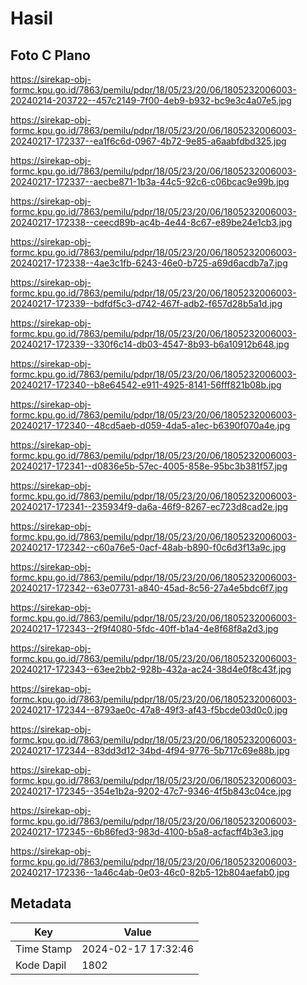 # Hasil

## Foto C Plano

https://sirekap-obj-formc.kpu.go.id/7863/pemilu/pdpr/18/05/23/20/06/1805232006003-20240214-203722--457c2149-7f00-4eb9-b932-bc9e3c4a07e5.jpg

https://sirekap-obj-formc.kpu.go.id/7863/pemilu/pdpr/18/05/23/20/06/1805232006003-20240217-172337--ea1f6c6d-0967-4b72-9e85-a6aabfdbd325.jpg

https://sirekap-obj-formc.kpu.go.id/7863/pemilu/pdpr/18/05/23/20/06/1805232006003-20240217-172337--aecbe871-1b3a-44c5-92c6-c06bcac9e99b.jpg

https://sirekap-obj-formc.kpu.go.id/7863/pemilu/pdpr/18/05/23/20/06/1805232006003-20240217-172338--ceecd89b-ac4b-4e44-8c67-e89be24e1cb3.jpg

https://sirekap-obj-formc.kpu.go.id/7863/pemilu/pdpr/18/05/23/20/06/1805232006003-20240217-172338--4ae3c1fb-6243-46e0-b725-a69d6acdb7a7.jpg

https://sirekap-obj-formc.kpu.go.id/7863/pemilu/pdpr/18/05/23/20/06/1805232006003-20240217-172339--bdfdf5c3-d742-467f-adb2-f657d28b5a1d.jpg

https://sirekap-obj-formc.kpu.go.id/7863/pemilu/pdpr/18/05/23/20/06/1805232006003-20240217-172339--330f6c14-db03-4547-8b93-b6a10912b648.jpg

https://sirekap-obj-formc.kpu.go.id/7863/pemilu/pdpr/18/05/23/20/06/1805232006003-20240217-172340--b8e64542-e911-4925-8141-56fff821b08b.jpg

https://sirekap-obj-formc.kpu.go.id/7863/pemilu/pdpr/18/05/23/20/06/1805232006003-20240217-172340--48cd5aeb-d059-4da5-a1ec-b6390f070a4e.jpg

https://sirekap-obj-formc.kpu.go.id/7863/pemilu/pdpr/18/05/23/20/06/1805232006003-20240217-172341--d0836e5b-57ec-4005-858e-95bc3b381f57.jpg

https://sirekap-obj-formc.kpu.go.id/7863/pemilu/pdpr/18/05/23/20/06/1805232006003-20240217-172341--235934f9-da6a-46f9-8267-ec723d8cad2e.jpg

https://sirekap-obj-formc.kpu.go.id/7863/pemilu/pdpr/18/05/23/20/06/1805232006003-20240217-172342--c60a76e5-0acf-48ab-b890-f0c6d3f13a9c.jpg

https://sirekap-obj-formc.kpu.go.id/7863/pemilu/pdpr/18/05/23/20/06/1805232006003-20240217-172342--63e07731-a840-45ad-8c56-27a4e5bdc6f7.jpg

https://sirekap-obj-formc.kpu.go.id/7863/pemilu/pdpr/18/05/23/20/06/1805232006003-20240217-172343--2f9f4080-5fdc-40ff-b1a4-4e8f68f8a2d3.jpg

https://sirekap-obj-formc.kpu.go.id/7863/pemilu/pdpr/18/05/23/20/06/1805232006003-20240217-172343--63ee2bb2-928b-432a-ac24-38d4e0f8c43f.jpg

https://sirekap-obj-formc.kpu.go.id/7863/pemilu/pdpr/18/05/23/20/06/1805232006003-20240217-172344--8793ae0c-47a8-49f3-af43-f5bcde03d0c0.jpg

https://sirekap-obj-formc.kpu.go.id/7863/pemilu/pdpr/18/05/23/20/06/1805232006003-20240217-172344--83dd3d12-34bd-4f94-9776-5b717c69e88b.jpg

https://sirekap-obj-formc.kpu.go.id/7863/pemilu/pdpr/18/05/23/20/06/1805232006003-20240217-172345--354e1b2a-9202-47c7-9346-4f5b843c04ce.jpg

https://sirekap-obj-formc.kpu.go.id/7863/pemilu/pdpr/18/05/23/20/06/1805232006003-20240217-172345--6b86fed3-983d-4100-b5a8-acfacff4b3e3.jpg

https://sirekap-obj-formc.kpu.go.id/7863/pemilu/pdpr/18/05/23/20/06/1805232006003-20240217-172336--1a46c4ab-0e03-46c0-82b5-12b804aefab0.jpg


## Metadata

| Key        | Value               |
| ---------- | ------------------- |
| Time Stamp | 2024-02-17 17:32:46 |
| Kode Dapil | 1802                |



